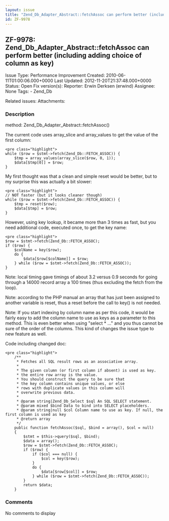 ```yaml
---
layout: issue
title: "Zend_Db_Adapter_Abstract::fetchAssoc can perform better (including adding choice of column as key)"
id: ZF-9978
---
```


ZF-9978: Zend\_Db\_Adapter\_Abstract::fetchAssoc can perform better (including adding choice of column as key)
--------------------------------------------------------------------------------------------------------------

 Issue Type: Performance Improvement Created: 2010-06-11T01:00:06.000+0000 Last Updated: 2012-11-20T21:37:48.000+0000 Status: Open Fix version(s): 
 Reporter:  Erwin Derksen (erwind)  Assignee:  None  Tags: - Zend\_Db
 
 Related issues: 
 Attachments: 
### Description

method: Zend\_Db\_Adapter\_Abstract::fetchAssoc()

The current code uses array\_slice and array\_values to get the value of the first column:

 
    <pre class="highlight">
    while ($row = $stmt->fetch(Zend_Db::FETCH_ASSOC)) {
        $tmp = array_values(array_slice($row, 0, 1));
        $data[$tmp[0]] = $row;
    }


My first thought was that a clean and simple reset would be better, but to my surprise this was actually a bit slower:

 
    <pre class="highlight">
    // NOT faster (but it looks cleaner though)
    while ($row = $stmt->fetch(Zend_Db::FETCH_ASSOC)) {
        $tmp = reset($row);
        $data[$tmp] = $row;
    }


However, using key lookup, it became more than 3 times as fast, but you need additional code, executed once, to get the key name:

 
    <pre class="highlight">
    $row = $stmt->fetch(Zend_Db::FETCH_ASSOC);
    if ($row) {
        $colName = key($row);
        do {
            $data[$row[$colName]] = $row;
        } while ($row = $stmt->fetch(Zend_Db::FETCH_ASSOC));
    }


Note: local timing gave timings of about 3.2 versus 0.9 seconds for going through a 14000 record array a 100 times (thus excluding the fetch from the loop).

Note: according to the PHP manual an array that has just been assigned to another variable is reset, thus a reset before the call to key() is not needed.

Note: If you start indexing by column name as per this code, it would be fairly easy to add the column name to use as keys as a parameter to this method. This is even better when using "select \* ..." and you thus cannot be sure of the order of the columns. This kind of changes the issue type to new feature as well.

Code including changed doc:

 
    <pre class="highlight">
        /**
         * Fetches all SQL result rows as an associative array.
         *
         * The given column (or first column if absent) is used as key.
         * the entire row array is the value.
         * You should construct the query to be sure that
         * the key column contains unique values, or else
         * rows with duplicate values in this column will
         * overwrite previous data.
         *
         * @param string|Zend_Db_Select $sql An SQL SELECT statement.
         * @param mixed $bind Data to bind into SELECT placeholders.
         * @param string|null $col Column name to use as key. If null, the first column is used as key
         * @return array
         */
        public function fetchAssoc($sql, $bind = array(), $col = null)
        {
            $stmt = $this->query($sql, $bind);
            $data = array();
            $row = $stmt->fetch(Zend_Db::FETCH_ASSOC);
            if ($row) {
                if ($col === null) {
                    $col = key($row);
                }
                do {
                    $data[$row[$col]] = $row;
                } while ($row = $stmt->fetch(Zend_Db::FETCH_ASSOC));
            }
            return $data;
        }


 

 

### Comments

No comments to display